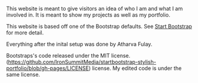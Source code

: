 This website is meant to give visitors an idea of who I am and what I am involved in. It is meant to show my projects as well as my portfolio.

This website is based off one of the Bootstrap defaults. See [Start Bootstrap](http://startbootstrap.com/) for more detail. 

Everything after the inital setup was done by Atharva Fulay.

Bootstraps's code released under the MIT license. (https://github.com/IronSummitMedia/startbootstrap-stylish-portfolio/blob/gh-pages/LICENSE) license. My edited code is under the same license.
